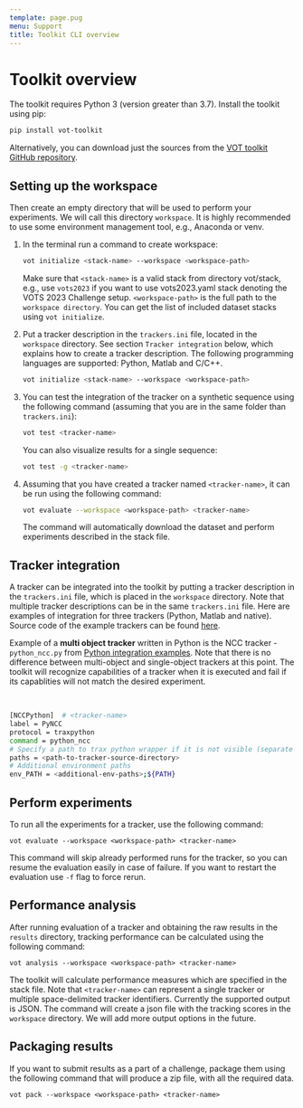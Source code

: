 ```yaml
---
template: page.pug
menu: Support
title: Toolkit CLI overview
---
```


# Toolkit overview

The toolkit requires Python 3 (version greater than 3.7). Install the toolkit using pip:
```bash
pip install vot-toolkit
```
Alternatively, you can download just the sources from the [VOT toolkit GitHub repository](https://github.com/votchallenge/toolkit).

## Setting up the workspace

Then create an empty directory that will be used to perform your experiments. We will call this directory `workspace`. It is highly recommended to use some environment management tool, e.g., Anaconda or venv.

1. In the terminal run a command to create workspace:
    ```bash
    vot initialize <stack-name> --workspace <workspace-path>
    ```
    Make sure that `<stack-name>` is a valid stack from directory vot/stack, e.g., use `vots2023` if you want to use vots2023.yaml stack denoting the VOTS 2023 Challenge setup. `<workspace-path>` is the full path to the `workspace directory`. You can get the list of included dataset stacks using `vot initialize`.

2. Put a tracker description in the `trackers.ini` file, located in the `workspace` directory. See section `Tracker integration` below, which explains how to create a tracker description. The following programming languages are supported: Python, Matlab and C/C++.
    ```bash
    vot initialize <stack-name> --workspace <workspace-path>
    ```
3. You can test the integration of the tracker on a synthetic sequence using the following command (assuming that you are in the same folder than `trackers.ini`):
    ```bash
    vot test <tracker-name>
    ```
    You can also visualize results for a single sequence:
    ```bash
    vot test -g <tracker-name>
    ```
4. Assuming that you have created a tracker named `<tracker-name>`, it can be run using the following command:
    ```bash
    vot evaluate --workspace <workspace-path> <tracker-name>
    ```
    The command will automatically download the dataset and perform experiments described in the stack file.

## Tracker integration

A tracker can be integrated into the toolkit by putting a tracker description in the `trackers.ini` file, which is placed in the `workspace` directory. Note that multiple tracker descriptions can be in the same `trackers.ini` file. Here are examples of integration for three trackers (Python, Matlab and native). Source code of the example trackers can be found [here](https://github.com/votchallenge/integration).

<div class="alert alert-info" role="alert">
<div class="icon-left"><i class="glyphicon glyphicon-exclamation-sign hugeicon"></i> </div>

Example of a **multi object tracker** written in Python is the NCC tracker - `python_ncc.py` from [Python integration examples](https://github.com/votchallenge/integration/tree/master/python). Note that there is no difference between multi-object and single-object trackers at this point. The toolkit will recognize capabilities of a tracker when it is executed and fail if its capablities will not match the desired experiment.

<br />
</div>

```bash
[NCCPython]  # <tracker-name>
label = PyNCC
protocol = traxpython
command = python_ncc
# Specify a path to trax python wrapper if it is not visible (separate by ; if using multiple paths)
paths = <path-to-tracker-source-directory>
# Additional environment paths
env_PATH = <additional-env-paths>;${PATH}
```

## Perform experiments

To run all the experiments for a tracker, use the following command:

```console
vot evaluate --workspace <workspace-path> <tracker-name>
```

This command will skip already performed runs for the tracker, so you can resume the evaluation easily in case of failure. If you want to restart the evaluation use `-f` flag to force rerun.

## Performance analysis

After running evaluation of a tracker and obtaining the raw results in the `results` directory, tracking performance can be calculated using the following command:

```console
vot analysis --workspace <workspace-path> <tracker-name>
```

The toolkit will calculate performance measures which are specified in the stack file. Note that `<tracker-name>` can represent a single tracker or multiple space-delimited tracker identifiers. Currently the supported output is JSON. The command will create a json file with the tracking scores in the `workspace` directory. We will add more output options in the future.

## Packaging results

If you want to submit results as a part of a challenge, package them using the following command that will produce a zip file, with all the required data.

```console
vot pack --workspace <workspace-path> <tracker-name>
```